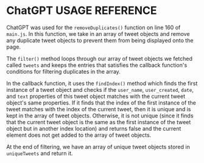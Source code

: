 # ChatGPT USAGE REFERENCE

ChatGPT was used for the `removeDuplicates()` function on line 160 of `main.js`. In this function, we take in an array of tweet objects and remove any duplicate tweet objects to prevent them from being displayed onto the page.

The `filter()` method loops through our array of tweet objects we fetched called `tweets` and keeps the entries that satisfies the callback function's conditions for filtering duplicates in the array.

In the callback function, it uses the `findIndex()` method which finds the first instance of a tweet object and checks if the `user_name`, `user_created`, `date`, and `text` properties of this tweet object matches with the current tweet object's same properties. If it finds that the index of the first instance of the tweet matches with the index of the current tweet, then it is unique and is kept in the array of tweet objects. Otherwise, it is not unique (since it finds that the current tweet object is the same as the first instance of the tweet object but in another index location) and returns false and the current element does not get added to the array of tweet objects.

At the end of filtering, we have an array of unique tweet objects stored in `uniqueTweets` and return it.

